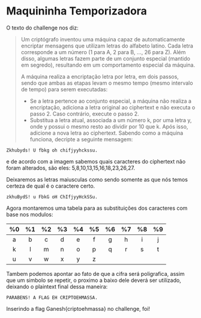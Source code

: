 # Maquininha Temporizadora
O texto do challenge nos diz:
>Um criptógrafo inventou uma máquina capaz de automaticamente encriptar mensagens que utilizam letras do alfabeto latino. Cada letra corresponde a um número (1 para A, 2 para B, …, 26 para Z). Além disso, algumas letras fazem parte de um conjunto especial (mantido em segredo), resultando em um comportamento especial da máquina.
>
>A máquina realiza a encriptação letra por letra, em dois passos, sendo que ambas as etapas levam o mesmo tempo (mesmo intervalo de tempo) para serem executadas:
>
> - Se a letra pertence ao conjunto especial, a máquina não realiza a encriptação, adiciona a letra original ao ciphertext e não executa o passo 2. Caso contrário, execute o passo 2.
> - Substitua a letra atual, associada a um número k, por uma letra y, onde y possui o mesmo resto ao dividir por 10 que k. Após isso, adicione a nova letra ao ciphertext.
Sabendo como a máquina funciona, decripte a seguinte mensagem:
```
Zkhubyds! U fbkg oh chifjyyhckssu.
```

e de acordo com a imagem sabemos quais caracteres do ciphertext não foram alterados, são eles: 5,8,10,13,15,16,18,23,26,27.

Deixaremos as letras maiusculas como sendo somente as que nós temos certeza de qual é o caractere certo.

```
zkhuBydS! u FbkG oH ChIfjyyHckSSu.
```
Agora montaremos uma tabela para as substituições dos caracteres com base nos modulos:

| %0 | %1 | %2 | %3 | %4 | %5 | %6 | %7 | %8 | %9 |
|:--:|:--:|:--:|:--:|:--:|:--:|:--:|:--:|:--:|:--:|
|  a |  b |  c |  d |  e |  f |  g |  h |  i |  j |
|  k |  l |  m |  n |  o |  p |  q |  r |  s |  t |
|  u |  v |  w |  x |  y |  z |    |    |    |    |

Tambem podemos apontar ao fato de que a cifra será poligrafica, assim que um simbolo se repetir, o proximo a baixo dele deverá ser utilizado, deixando o plaintext final dessa maneira:
```
PARABENS! A FLAG EH CRIPTOEHMASSA.
```
Inserindo a flag Ganesh{criptoehmassa} no challenge, foi!